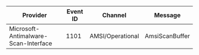 Provider                              |  Event ID  |  Channel           |  Message
--------------------------------------|------------|--------------------|----------------
Microsoft-Antimalware-Scan-Interface  |  1101      |  AMSI/Operational  |  AmsiScanBuffer